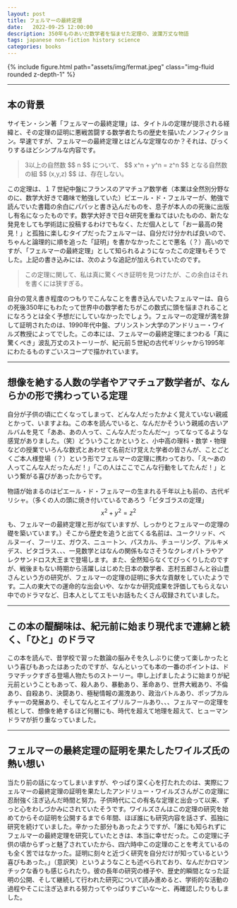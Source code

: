 ```yaml
---
layout: post
title: フェルマーの最終定理
date:   2022-09-25 12:00:00
description: 350年ものあいだ数学者を悩ませた定理の、波瀾万丈な物語
tags: japanese non-fiction history science
categories: books
---
```


<div class="row mt-3">
    <div class="col-sm mt-3 mt-md-0">
        {% include figure.html path="assets/img/fermat.jpeg" class="img-fluid rounded z-depth-1" %}
    </div>
</div>

<hr>

## 本の背景

サイモン・シン著「フェルマーの最終定理」は、タイトルの定理が提示される経緯と、その定理の証明に悪戦苦闘する数学者たちの歴史を描いたノンフィクション。早速ですが、フェルマーの最終定理とはどんな定理なのか？それは、びっくりするほどシンプルな内容です。

<blockquote>
    3以上の自然数 $$ n $$ について、 $$ x^n + y^n = z^n $$ となる自然数の組 $$ (x,y,z) $$ は、存在しない。 
</blockquote>

この定理は、１７世紀中盤にフランスのアマチュア数学者（本業は全然別分野なのに、数学大好きで趣味で勉強していた）ピエール・ド・フェルマーが、勉強で読んでいた書籍の余白にパパッと書き込んだものを、息子が本人のの死後に出版し有名になったものです。数学大好きで日々研究を重ねてはいたものの、新たな発見をしても学術誌に投稿するわけでもなく、ただ個人として「おー最高の発見！」と孤独に楽しむタイプだったフェルマーは、自分だけ分かれば良いので、ちゃんと論理的に順を追った「証明」を書かなかったことで悪名（？）高いのですが、「フェルマーの最終定理」として知られるようになったこの定理もそうでした。上記の書き込みには、次のような追記が加えられていたのです。

<blockquote>
    この定理に関して、私は真に驚くべき証明を見つけたが、この余白はそれを書くには狭すぎる。
</blockquote>

自分の覚え書き程度のつもりでこんなことを書き込んでいたフェルマーは、自らの死後350年にもわたって世界中の数学者たちがこの数式に頭を悩まされることになろうとは全く予想だにしていなかったでしょう。フェルマーの定理が満を辞して証明されたのは、1990年代中盤、プリンストン大学のアンドリュー・ワイルズ教授によってでした。この本には、フェルマーの最終定理にまつわる「真に驚くべき」波乱万丈のストーリーが、紀元前５世紀の古代ギリシャから1995年にわたるものすごいスコープで描かれています。

<hr>

## 想像を絶する人数の学者やアマチュア数学者が、なんらかの形で携わっている定理

自分が子供の頃に亡くなってしまって、どんな人だったかよく覚えていない親戚とかって、いますよね。この本を読んでいると、なんだかそういう親戚の古いアルバムを見て「ああ、あの人って、こんな人だったんだ〜」ってなってるような感覚がありました。（笑）どういうことかというと、小中高の理科・数学・物理などの授業でいろんな数式とあわせて名前だけ覚えた学者の皆さんが、ことごとくご本人様登場（？）という形でフェルマーの定理に携わっており、「え〜あの人ってこんな人だったんだ！」「この人はここでこんな行動をしてたんだ！」という繋がる喜びがあったからです。

物語が始まるのはピエール・ド・フェルマーの生まれる千年以上も前の、古代ギリシャ。（多くの人の頭に焼き付いているであろう「ピタゴラスの定理」 $$ x^2 + y^2 = z^2 $$ も、フェルマーの最終定理と形が似ていますが、しっかりとフェルマーの定理の礎を築いています。）そこから歴史を追うと出てくる名前は、ユークリッド、ベルヌーイ、フーリエ、ガウス、ニュートン、パスカル、チューリング、アルキメデス、ピタゴラス、、、一見数学とはなんの関係もなさそうなクレオパトラやアレクサンドロス大王まで登場します。また、全然知らなくてびっくりしたのですが、戦後まもない時期から活躍しはじめた日本の数学者、志村五郎さんと谷山豊さんという方の研究が、フェルマーの定理の証明に多大な貢献をしていたようです。二人の東大での運命的な出会いや、なかなか研究成果を評価してもらえない中でのドラマなど、日本人としてエモいお話もたくさん収録されていました。

<hr>

## この本の醍醐味は、紀元前に始まり現代まで連綿と続く、「ひと」のドラマ

この本を読んで、昔学校で習った数論の脳みそを久しぶりに使って楽しかったという喜びもあったはあったのですが、なんといっても本の一番のポイントは、ドラマチックすぎる登場人物たちのストーリー。申し上げましたように始まりが紀元前ということもあって、殺人あり、暴動あり、革命あり、世界大戦あり、不倫あり、自殺あり、決闘あり、極秘情報の漏洩あり、政治バトルあり、ポップカルチャーの発展あり、そしてなんとエイプリルフールあり、、、フェルマーの定理を核として、想像を絶するほど何層にも、時代を超えて地理を超えて、ヒューマンドラマが折り重なっていました。

<hr>

## フェルマーの最終定理の証明を果たしたワイルズ氏の熱い想い

当たり前の話になってしまいますが、やっぱり深く心を打たれたのは、実際にフェルマーの最終定理の証明を果たしたアンドリュー・ワイルズさんがこの定理に忍耐強く注ぎ込んだ時間と努力。子供時代にこの有名な定理と出会って以来、ずっと心をわしづかみにされていたそうです。ワイルズさんはこの定理の研究を始めてからその証明を公開するまで６年間、ほぼ誰にも研究内容を話さず、孤独に研究を続けていました。辛かった部分もあったようですが、「誰にも知られずにフェルマーの最終定理を研究していたときは、本当に幸せだった。この定理に子供の頃からずっと魅了されていたから、四六時中この定理のことを考えているのも全く苦ではなかった。証明に刻々と近づく研究を自分だけが知っているという喜びもあった。」（意訳笑）というようなことも述べられており、なんだかロマンチックな香りも感じられたり。彼の長年の研究の様子や、歴史的瞬間となった証明の公開、そして継続して行われた研究について読み進めると、学術的な活動の過程やそこに注ぎ込まれる努力ってやっぱりすごいな〜と、再確認したりもしました。
